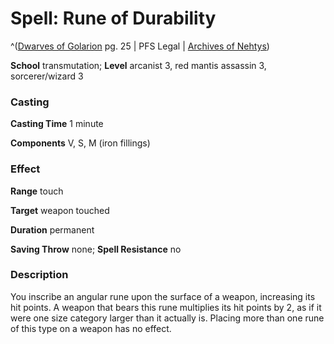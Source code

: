# Spell: Rune of Durability

^([Dwarves of Golarion][ss-rune-of-durability] pg. 25 | PFS Legal | [Archives of Nehtys][sn-rune-of-durability])

**School** transmutation; **Level** arcanist 3, red mantis assassin 3, sorcerer/wizard 3

### Casting

**Casting Time** 1 minute  

**Components** V, S, M (iron fillings)

### Effect

**Range** touch  

**Target** weapon touched  

**Duration** permanent  

**Saving Throw** none; **Spell Resistance** no

### Description

You inscribe an angular rune upon the surface of a weapon, increasing its hit points. A weapon that bears this rune multiplies its hit points by 2, as if it were one size category larger than it actually is. Placing more than one rune of this type on a weapon has no effect.

[ss-rune-of-durability]: http://paizo.com/store/downloads/p
[sn-rune-of-durability]: http://www.archivesofnethys.com/SpellDisplay.aspx?ItemName=Rune%20of%20Durability
